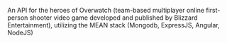 An API for the heroes of Overwatch (team-based multiplayer online first-person shooter video game developed and published by Blizzard Entertainment), utilizing the MEAN stack (Mongodb, ExpressJS, Angular, NodeJS)